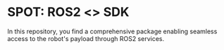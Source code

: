 # SPOT: ROS2 <> SDK

In this repository, you find a comprehensive package enabling seamless access to the robot's payload through ROS2 services.
